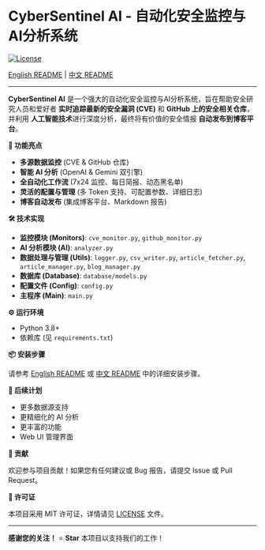 # CyberSentinel AI - 自动化安全监控与AI分析系统

[![License](https://img.shields.io/badge/License-MIT-blue.svg)](LICENSE)

[English README](README_EN.md) | [中文 README](README_ZH.md)

---

**CyberSentinel AI** 是一个强大的自动化安全监控与AI分析系统，旨在帮助安全研究人员和爱好者 **实时追踪最新的安全漏洞 (CVE)** 和 **GitHub 上的安全相关仓库**，并利用 **人工智能技术**进行深度分析，最终将有价值的安全情报 **自动发布到博客平台**。

**🚀  功能亮点**

*   **多源数据监控** (CVE & GitHub 仓库)
*   **智能 AI 分析** (OpenAI & Gemini 双引擎)
*   **全自动化工作流** (7x24 监控、每日简报、动态黑名单)
*   **灵活的配置与管理** (多 Token 支持、可配置参数、详细日志)
*   **博客自动发布** (集成博客平台、Markdown 报告)

**🛠️  技术实现**

*   **监控模块 (Monitors)**: `cve_monitor.py`, `github_monitor.py`
*   **AI 分析模块 (AI)**: `analyzer.py`
*   **数据处理与管理 (Utils)**: `logger.py`, `csv_writer.py`, `article_fetcher.py`, `article_manager.py`, `blog_manager.py`
*   **数据库 (Database)**: `database/models.py`
*   **配置文件 (Config)**: `config.py`
*   **主程序 (Main)**: `main.py`

**⚙️  运行环境**

*   Python 3.8+
*   依赖库 (见 `requirements.txt`)

**📦  安装步骤**

请参考 [English README](README_EN.md) 或 [中文 README](README_ZH.md) 中的详细安装步骤。

**📝  后续计划**

*   更多数据源支持
*   更精细化的 AI 分析
*   更丰富的功能
*   Web UI 管理界面

**🤝  贡献**

欢迎参与项目贡献！如果您有任何建议或 Bug 报告，请提交 Issue 或 Pull Request。

**📜  许可证**

本项目采用 MIT 许可证，详情请见 [LICENSE](LICENSE) 文件。

---

**感谢您的关注！**  ⭐  **Star**  本项目以支持我们的工作！
